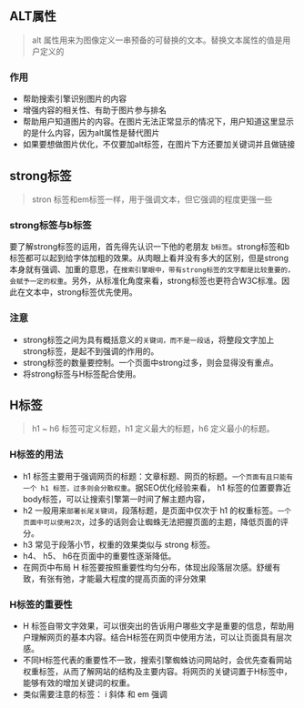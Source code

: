 ## ALT属性
> alt 属性用来为图像定义一串预备的可替换的文本。替换文本属性的值是用户定义的

### 作用
 - 帮助搜索引擎识别图片的内容 
 - 增强内容的相关性、有助于图片参与排名 
 - 帮助用户知道图片的内容。在图片无法正常显示的情况下，用户知道这里显示的是什么内容，因为alt属性是替代图片
 - 如果要想做图片优化，不仅要加alt标签，在图片下方还要加关键词并且做链接
 
 
 
## strong标签
> stron 标签和em标签一样，用于强调文本，但它强调的程度更强一些

### strong标签与b标签
要了解strong标签的运用，首先得先认识一下他的老朋友 `b标签`。strong标签和b标签都可以起到给字体加粗的效果。从肉眼上看并没有多大的区别，但是strong本身就有强调、加重的意思，在`搜索引擎眼中，带有strong标签的文字都是比较重要的，会赋予一定的权重`。另外，从标准化角度来看，strong标签也更符合W3C标准。因此在文本中，strong标签优先使用。

 ### 注意
- strong标签之间为具有概括意义的`关键词，而不是一段话`，将整段文字加上strong标签，是起不到强调的作用的。
- strong标签的数量要控制。一个页面中strong过多，则会显得没有重点。
- 将strong标签与H标签配合使用。


## H标签
> h1 ~ h6 标签可定义标题，h1 定义最大的标题，h6 定义最小的标题。

### H标签的用法
 -  h1 标签主要用于强调网页的标题：文章标题、网页的标题。`一个页面有且只能有一个 h1 标签，过多则会分散权重`。据SEO优化经验来看， h1 标签的位置要靠近 body标签，可以让搜索引擎第一时间了解主题内容，
-  h2 一般用来`部署长尾关键词`，段落标题，是页面中仅次于 h1 的权重标签。`一个页面中可以使用2次`，过多的话则会让蜘蛛无法把握页面的主题，降低页面的评分。
-  h3 常见于段落小节，权重的效果类似与 strong 标签。
-  h4、 h5、 h6在页面中的重要性逐渐降低。
- 在网页中布局 H 标签要按照重要性均匀分布，体现出段落层次感。舒缓有致，有张有弛，才能最大程度的提高页面的评分效果

### H标签的重要性
- H 标签自带文字效果，可以很突出的告诉用户哪些文字是重要的信息，帮助用户理解网页的基本内容。结合H标签在网页中使用方法，可以让页面具有层次感。
- 不同H标签代表的重要性不一致，搜索引擎蜘蛛访问网站时，会优先查看网站权重标签，从而了解网站的结构及主要内容。将网页的关键词置于H标签中，能够有效的增加关键词的权重。
- 类似需要注意的标签： i 斜体   和  em 强调